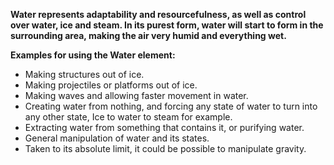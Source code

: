 **Water represents adaptability and resourcefulness, as well as control over water, ice and steam.
In its purest form, water will start to form in the surrounding area, making the air very humid and everything wet.**

**Examples for using the Water element:**  
- Making structures out of ice.  
- Making projectiles or platforms out of ice.  
- Making waves and allowing faster movement in water.  
- Creating water from nothing, and forcing any state of water to turn into any other state, Ice to water to steam for example.  
- Extracting water from something that contains it, or purifying water.  
- General manipulation of water and its states.  
- Taken to its absolute limit, it could be possible to manipulate gravity.  